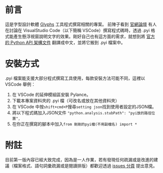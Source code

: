 # 前言

這是字型設計軟體 [Glyphs](https://glyphsapp.com/) 工具程式撰寫相關的專案。
前陣子看到 [官網論壇](https://forum.glyphsapp.com/t/glyphs-python-interpreter/25481) 有人在討論在 VisualStudio Code（以下簡稱 VSCode）撰寫程式碼時，透過 .pyi 格式能產生懸浮視窗說明文字的效果。剛好自己也有這方面的需求，就想到將 [官方的 Python API 架構文件](https://docu.glyphsapp.com/) 翻譯成中文，並將它搬到 .pyi 檔案中。

# 安裝方式

.pyi 檔案能支援大部分程式撰寫工具使用，每款安裝方法可能不同，這裡以 VSCode 舉例：
1. 在 VSCode 的延伸模組區安裝 Pylance。
2. 下載本專案資料夾的 .pyi 檔（可改名或放在其他資料夾）
3. 在 VSCode 中按`shift+cmd+P`搜尋`setting json`找到使用者設定的JSON檔。
4. 將以下程式碼加入JSON文件 `"python.analysis.stubPath": "pyi放的路徑位置",` 
5. 在你正在撰寫的腳本中加入`from 剛剛的pyi檔(不用副檔名) import *` 

# 附註
目前第一版內容已經大致完成，因為是一人作業，若有發現任何疏漏或是改進的建議（檔案格式、語句詞彙疏漏或是閱讀排版）都歡迎透過 [issues 分頁](https://github.com/yintzuyuan/GlyphsApp-Stubs_zh-tw/issues) 提出意見。

